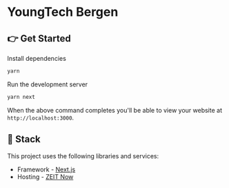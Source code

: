 # YoungTech Bergen

## 👉 Get Started

Install dependencies

```bash
yarn
```

Run the development server

```bash
yarn next
```

When the above command completes you'll be able to view your website at `http://localhost:3000`.

## 🥞 Stack

This project uses the following libraries and services:

- Framework - [Next.js](https://nextjs.org)
- Hosting - [ZEIT Now](https://zeit.co)
